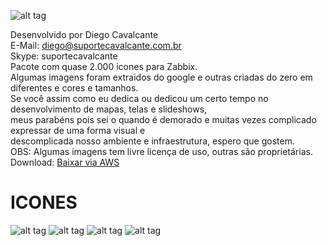 ![alt tag](https://github.com/suportecavalcante/zabbix.icones/blob/master/screenshots/zabbix.jpg)

Desenvolvido por Diego Cavalcante\
E-Mail: diego@suportecavalcante.com.br\
Skype: suportecavalcante\
Pacote com quase 2.000 icones para Zabbix.\
Algumas imagens foram extraidos do google e outras criadas do zero em diferentes e cores e tamanhos.\
Se você assim como eu dedica ou dedicou um certo tempo no desenvolvimento de mapas, telas e slideshows,\
meus parabéns pois sei o quando é demorado e muitas vezes complicado expressar de uma forma visual e\
descomplicada nosso ambiente e infraestrutura, espero que gostem.\
OBS: Algumas imagens tem livre licença de uso, outras são proprietárias.\
Download: [Baixar via AWS](https://s3-sa-east-1.amazonaws.com/suportecavalcante.com.br/downloads/zabbix/zabbix.icones.zip)

# ICONES
![alt tag](https://github.com/suportecavalcante/zabbix.icones/blob/master/screenshots/01.png)
![alt tag](https://github.com/suportecavalcante/zabbix.icones/blob/master/screenshots/02.png)
![alt tag](https://github.com/suportecavalcante/zabbix.icones/blob/master/screenshots/03.png)
![alt tag](https://github.com/suportecavalcante/zabbix.icones/blob/master/screenshots/04.png)
